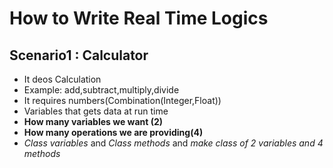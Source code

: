 # How to Write Real Time Logics

## Scenario1 : Calculator

* It deos Calculation
* Example: add,subtract,multiply,divide
* It requires numbers(Combination(Integer,Float))
* Variables that gets data at run time
* **How many variables we want (2)**
* **How many operations we are providing(4)**
* *Class variables* and *Class methods* and *make class of 2 variables 
and 4 methods*